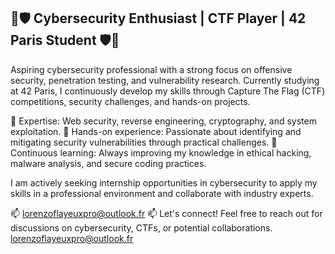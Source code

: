 ## 🦠🛡️ Cybersecurity Enthusiast | CTF Player | 42 Paris Student 🛡️🦠

Aspiring cybersecurity professional with a strong focus on offensive security, penetration testing, and vulnerability research. Currently studying at 42 Paris, I continuously develop my skills through Capture The Flag (CTF) competitions, security challenges, and hands-on projects.

🔹 Expertise: Web security, reverse engineering, cryptography, and system exploitation.
🔹 Hands-on experience: Passionate about identifying and mitigating security vulnerabilities through practical challenges.
🔹 Continuous learning: Always improving my knowledge in ethical hacking, malware analysis, and secure coding practices.

I am actively seeking internship opportunities in cybersecurity to apply my skills in a professional environment and collaborate with industry experts.

📫 lorenzoflayeuxpro@outlook.fr 📫 Let's connect! Feel free to reach out for discussions on cybersecurity, CTFs, or potential collaborations. lorenzoflayeuxpro@outlook.fr
